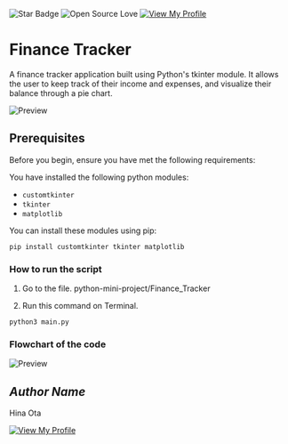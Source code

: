 ![Star Badge](https://img.shields.io/static/v1?label=%F0%9F%8C%9F&message=If%20Useful&style=style=flat&color=BC4E99)
![Open Source Love](https://badges.frapsoft.com/os/v1/open-source.svg?v=103)
[![View My Profile](https://img.shields.io/badge/View-My_Profile-green?logo=GitHub)](https://github.com/otahina)

# Finance Tracker 
A finance tracker application built using Python's tkinter module. It allows the user to keep track of their income and expenses, and visualize their balance through a pie chart.

![Preview](preview.png)

## Prerequisites
Before you begin, ensure you have met the following requirements:

You have installed the following python modules:

* `customtkinter`
* `tkinter`
* `matplotlib`

You can install these modules using pip:

```
pip install customtkinter tkinter matplotlib
```

### How to run the script

1. Go to the file. python-mini-project/Finance_Tracker

2. Run this command on Terminal.

```
python3 main.py
```

### Flowchart of the code

![Preview](Finace_tracker.drawio.png)

## *Author Name*

Hina Ota

[![View My Profile](https://img.shields.io/badge/View-My_Profile-green?logo=GitHub)](https://github.com/otahina)